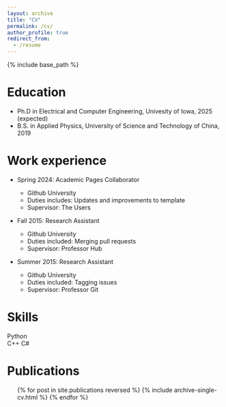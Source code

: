 ```yaml
---
layout: archive
title: "CV"
permalink: /cv/
author_profile: true
redirect_from:
  - /resume
---
```


{% include base_path %}

Education
======
* Ph.D in Electrical and Computer Engineering, Univesity of Iowa, 2025 (expected)
* B.S. in Applied Physics, University of Science and Technology of China, 2019

Work experience
======
* Spring 2024: Academic Pages Collaborator
  * Github University
  * Duties includes: Updates and improvements to template
  * Supervisor: The Users

* Fall 2015: Research Assistant
  * Github University
  * Duties included: Merging pull requests
  * Supervisor: Professor Hub

* Summer 2015: Research Assistant
  * Github University
  * Duties included: Tagging issues
  * Supervisor: Professor Git
  
Skills
======
<div style="display: flex;">
  <dive stype="width: 20%;">
    Python
  </div>
  <dive stype="width: 20%;">
    C++
  </div>
  <dive stype="width: 20%;">
    C#
  </div>
</div>

Publications
======
  <ul>{% for post in site.publications reversed %}
    {% include archive-single-cv.html %}
  {% endfor %}</ul>